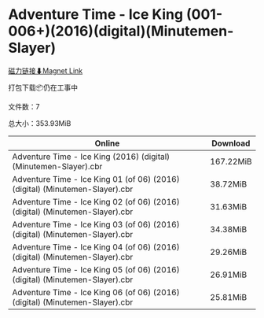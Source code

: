 # Adventure Time - Ice King (001-006+)(2016)(digital)(Minutemen-Slayer)

[磁力链接⬇Magnet Link](magnet:?xt=urn:btih:ca78027edaded9cfe2d093a5f08d0bc161f832d3&dn=Adventure%20Time%20-%20Ice%20King%20%28001-006%2B%29%282016%29%28digital%29%28Minutemen-Slayer%29)

打包下载📦仍在工事中

文件数：7

总大小：353.93MiB

Online | Download
--- | ---
Adventure Time - Ice King (2016) (digital) (Minutemen-Slayer).cbr | 167.22MiB
Adventure Time - Ice King 01 (of 06) (2016) (digital) (Minutemen-Slayer).cbr | 38.72MiB
Adventure Time - Ice King 02 (of 06) (2016) (digital) (Minutemen-Slayer).cbr | 31.63MiB
Adventure Time - Ice King 03 (of 06) (2016) (digital) (Minutemen-Slayer).cbr | 34.38MiB
Adventure Time - Ice King 04 (of 06) (2016) (digital) (Minutemen-Slayer).cbr | 29.26MiB
Adventure Time - Ice King 05 (of 06) (2016) (digital) (Minutemen-Slayer).cbr | 26.91MiB
Adventure Time - Ice King 06 (of 06) (2016) (digital) (Minutemen-Slayer).cbr | 25.81MiB